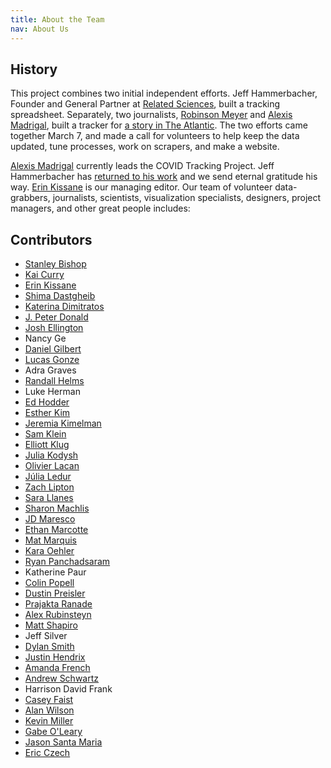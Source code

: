 ```yaml
---
title: About the Team
nav: About Us
---
```

## History

This project combines two initial independent efforts. Jeff Hammerbacher, Founder and General Partner at [Related Sciences](https://www.related.vc/), built a tracking spreadsheet. Separately, two journalists, [Robinson Meyer](https://twitter.com/yayitsrob) and [Alexis Madrigal](https://twitter.com/alexismadrigal), built a tracker for [a story in The Atlantic](https://www.theatlantic.com/health/archive/2020/03/how-many-americans-have-been-tested-coronavirus/607597/). The two efforts came together March 7, and made a call for volunteers to help keep the data updated, tune processes, work on scrapers, and make a website.

[Alexis Madrigal](https://twitter.com/alexismadrigal) currently leads the COVID Tracking Project. Jeff Hammerbacher has [returned to his work](https://www.related.vc/) and we send eternal gratitude his way. [Erin Kissane](https://twitter.com/kissane) is our managing editor. Our team of volunteer data-grabbers, journalists, scientists, visualization specialists, designers, project managers, and other great people includes:


## Contributors

* [Stanley Bishop](https://mltogether.la/)
* [Kai Curry](https://github.com/webmasterkai)
* [Erin Kissane](incisive.nu)
* [Shima Dastgheib](twitter.com/shimadastgheib)
* [Katerina Dimitratos](https://twitter.com/kdimitratos)
* [J. Peter Donald](https://https://twitter.com/JPeterDonald)
* [Josh Ellington](https://joshellington.com)
* Nancy Ge
* [Daniel Gilbert](https://www.tall-dog.com/)
* [Lucas Gonze](http://gonze.com)
* Adra Graves
* [Randall Helms](https://www.linkedin.com/in/randallhelms/)
* Luke Herman
* [Ed Hodder](https://www.linkedin.com/in/edhodder/)
* [Esther Kim](https://www.linkedin.com/in/esther-kim-9544201a)
* [Jeremia Kimelman](https://www.jeremiak.com)
* [Sam Klein](https://twitter.com/metasj)
* [Elliott Klug](http://elliottklug.com)
* [Julia Kodysh](https://twitter.com/JuliaKodysh)
* [Olivier Lacan](https://twitter.com/olivierlacan)
* [Júlia Ledur](https://julialedur.com.br/)
* [Zach Lipton](https://twitter.com/zachlipton)
* [Sara Llanes](https://twitter.com/SaraLlanes)
* [Sharon Machlis](https://twitter.com/sharon000)
* [JD Maresco](https://twitter.com/jdmaresco)
* [Ethan Marcotte](https://ethanmarcotte.com/)
* [Mat Marquis](https://hire.wil.to)
* [Kara Oehler](https://twitter.com/karaoehler)
* [Ryan Panchadsaram](https://twitter.com/rypan)
* Katherine Paur
* [Colin Popell](https://twitter.com/cpopell)
* [Dustin Preisler](https://www.linkedin.com/in/dustinpreisler/)
* [Prajakta Ranade](https://twitter.com/Prajakta_RD)
* [Alex Rubinsteyn](https://twitter.com/iskander)
* [Matt Shapiro](http://matthiasshapiro.com)
* Jeff Silver
* [Dylan Smith](http://TucsonSentinel.com)
* [Justin Hendrix](twitter.com/justinhendrix)
* [Amanda French](http://amandafrench.net)
* [Andrew Schwartz](aschwartz.me/)
* Harrison David Frank
* [Casey Faist](twitter.com/cfactoid)
* [Alan Wilson](https://twitter.com/alangwilson)
* [Kevin Miller](https://kevee.net)
* [Gabe O'Leary](https://gabeoleary.com)
* [Jason Santa Maria](https://jasonsantamaria.com)
* [Eric Czech](https://www.linkedin.com/in/eric-czech-2029928/)
